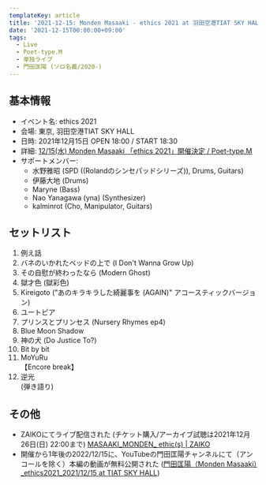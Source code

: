 ```yaml
---
templateKey: article
title: '2021-12-15: Monden Masaaki - ethics 2021 at 羽田空港TIAT SKY HALL'
date: '2021-12-15T00:00:00+09:00'
tags:
  - Live
  - Poet-type.M
  - 単独ライブ
  - 門田匡陽 (ソロ名義/2020-)
---
```

## 基本情報

* イベント名: ethics 2021
* 会場: 東京, 羽田空港TIAT SKY HALL
* 日時: 2021年12月15日 OPEN 18:00 / START 18:30
* 詳細: [12/15\(水\) Monden Masaaki 「ethics 2021」開催決定 / Poet\-type\.M](https://ptm-net.com/news/2021/11/17/5061)
* サポートメンバー:
  - 水野雅昭 (SPD ((Rolandのシンセパッドシリーズ)), Drums, Guitars)
  - 伊藤大地 (Drums)
  - Maryne (Bass)
  - Nao Yanagawa (yna) (Synthesizer)
  - kalminrot (Cho, Manipulator, Guitars)

## セットリスト

1. 例え話
1. バネのいかれたベッドの上で (I Don't Wanna Grow Up)
1. その自慰が終わったなら (Modern Ghost)
1. 獄才色 (獄彩色)
1. Kireigoto ("あのキラキラした綺麗事を (AGAIN)" アコースティックバージョン)
1. ユートピア
1. プリンスとプリンセス (Nursery Rhymes ep4) 
1. Blue Moon Shadow
1. 神の犬 (Do Justice To?)
1. Bit by bit
1. MoYuRu  
   【Encore break】
1. 逆光  
   (弾き語り)

## その他

- ZAIKOにてライブ配信された (チケット購入/アーカイブ試聴は2021年12月26日(日) 22:00まで) [MASAAKI_MONDEN_ ethic(s) | ZAIKO](https://masaakimonden-ethics.zaiko.io/e/tiatskyhall20211215)
- 開催から1年後の2022/12/15に、YouTubeの門田匡陽チャンネルにて（アンコールを除く）本編の動画が無料公開された ([門田匡陽（Monden Masaaki）_ethics2021_2021/12/15 at TIAT SKY HALL](https://www.youtube.com/watch?v=tCn8v52DBkg))

